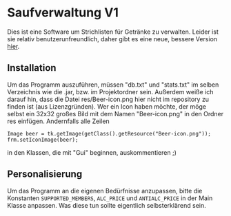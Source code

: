 # Saufverwaltung V1
Dies ist eine Software um Strichlisten für Getränke zu verwalten. Leider ist sie relativ benutzerunfreundlich, daher gibt es eine neue, bessere Version [hier](https://github.com/juril33t/Saufverwaltung2). 
## Installation
Um das Programm auszuführen, müssen "db.txt" und "stats.txt" im selben Verzeichnis wie die .jar, bzw. im Projektordner sein. Außerdem weiße ich darauf hin, dass die Datei res/Beer-icon.png hier nicht im repository zu finden ist (aus Lizenzgründen). Wer ein Icon haben möchte, der möge selbst ein 32x32 großes Bild mit dem Namen "Beer-icon.png" in den Ordner res einfügen. Andernfalls alle Zeilen 
```
Image beer = tk.getImage(getClass().getResource("Beer-icon.png"));
frm.setIconImage(beer);
```
in den Klassen, die mit "Gui" beginnen, auskommentieren ;)

## Personalisierung
Um das Programm an die eigenen Bedürfnisse anzupassen, bitte die Konstanten `SUPPORTED_MEMBERS`, `ALC_PRICE` und `ANTIALC_PRICE` in der Main Klasse anpassen. Was diese tun sollte eigentlich selbsterklärend sein.
